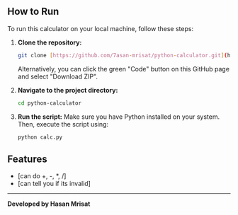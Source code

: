 ## How to Run

To run this calculator on your local machine, follow these steps:

1.  **Clone the repository:**
    ```bash
    git clone [https://github.com/7asan-mrisat/python-calculator.git](https://github.com/7asan-mrisat/python-calculator.git)
    ```
    Alternatively, you can click the green "Code" button on this GitHub page and select "Download ZIP".

2.  **Navigate to the project directory:**
    ```bash
    cd python-calculator
    ```

3.  **Run the script:**
    Make sure you have Python installed on your system. Then, execute the script using:
    ```bash
    python calc.py
    ```

## Features

* [can do +, -, *, /]
* [can tell you if its invalid]

---
**Developed by Hasan Mrisat**
